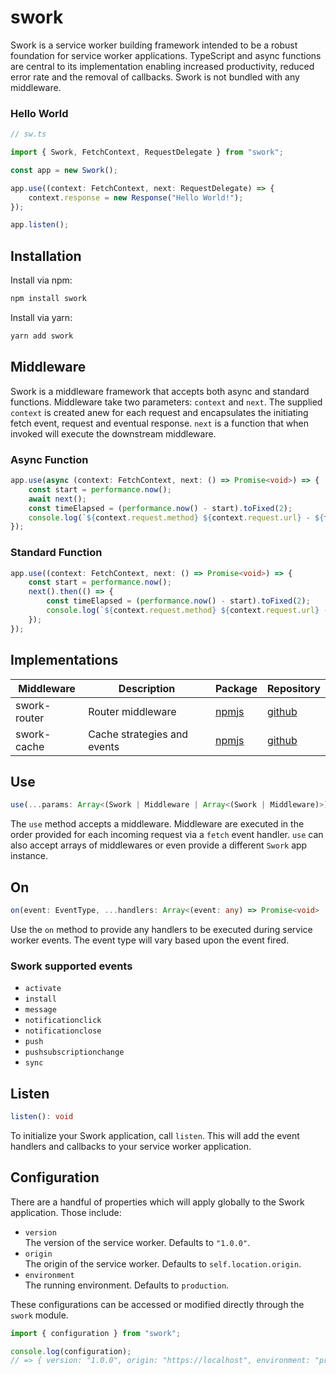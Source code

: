 # swork

Swork is a service worker building framework intended to be a robust foundation for service worker applications. TypeScript and async functions are central to its implementation enabling increased productivity, reduced error rate and the removal of callbacks. Swork is not bundled with any middleware.

### Hello World

```ts
// sw.ts

import { Swork, FetchContext, RequestDelegate } from "swork";

const app = new Swork();

app.use((context: FetchContext, next: RequestDelegate) => {
    context.response = new Response("Hello World!");
});

app.listen();
```

## Installation

Install via npm:

```ts
npm install swork
```

Install via yarn:

```ts
yarn add swork
```

## Middleware

Swork is a middleware framework that accepts both async and standard functions. Middleware take two parameters: `context` and `next`. The supplied `context` is created anew for each request and encapsulates the initiating fetch event, request and eventual response. `next` is a function that when invoked will execute the downstream middleware.

### Async Function

```ts
app.use(async (context: FetchContext, next: () => Promise<void>) => {
    const start = performance.now();
    await next();
    const timeElapsed = (performance.now() - start).toFixed(2);
    console.log(`${context.request.method} ${context.request.url} - ${timeElapsed} ms`);
});
```

### Standard Function

```ts
app.use((context: FetchContext, next: () => Promise<void>) => {
    const start = performance.now();
    next().then(() => {
        const timeElapsed = (performance.now() - start).toFixed(2);
        console.log(`${context.request.method} ${context.request.url} - ${timeElapsed} ms`);
    });
});
```

## Implementations

| Middleware | Description | Package | Repository |
|------------|-------------|---------|------------|
| swork-router| Router middleware | [npmjs](https://www.npmjs.com/package/swork-router) | [github](https://github.com/justin-lee-collins/swork-router) |
| swork-cache| Cache strategies and events | [npmjs](https://www.npmjs.com/package/swork-cache) | [github](https://github.com/justin-lee-collins/swork-cache)

## Use

```ts
use(...params: Array<(Swork | Middleware | Array<(Swork | Middleware)>)>): Swork
```

The `use` method accepts a middleware. Middleware are executed in the order provided for each incoming request via a `fetch` event handler. `use` can also accept arrays of middlewares or even provide a different `Swork` app instance.

## On

```ts
on(event: EventType, ...handlers: Array<(event: any) => Promise<void> | void>): void
```

Use the `on` method to provide any handlers to be executed during service worker events. The event type will vary based upon the event fired.

### Swork supported events

* `activate`
* `install`
* `message`
* `notificationclick`
* `notificationclose`
* `push`
* `pushsubscriptionchange`
* `sync`

## Listen

```ts
listen(): void
```

To initialize your Swork application, call `listen`. This will add the event handlers and callbacks to your service worker application.

## Configuration

There are a handful of properties which will apply globally to the Swork application. Those include:

* `version`  
    The version of the service worker. Defaults to `"1.0.0"`.
* `origin`  
    The origin of the service worker. Defaults to `self.location.origin`.
* `environment`  
    The running environment. Defaults to `production`.

These configurations can be accessed or modified directly through the `swork` module.

```ts
import { configuration } from "swork";

console.log(configuration);
// => { version: "1.0.0", origin: "https://localhost", environment: "production" }
```
